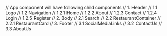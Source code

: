 // App component will have following child components
// 1. Header
    // 1.1 Logo
    // 1.2 Navigation
        // 1.2.1 Home
        // 1.2.2 About
        // 1.2.3 Contact
        // 1.2.4 Login
        // 1.2.5 Register
// 2. Body
    // 2.1 Search
    // 2.2 RestaurantContainer
        // 2.2.1 RestaurantCard
// 3. Footer
    // 3.1 SocialMediaLinks
    // 3.2 ContactUs
    // 3.3 AboutUs